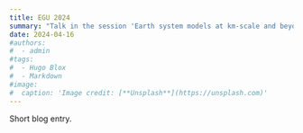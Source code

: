 ```yaml
---
title: EGU 2024
summary: "Talk in the session 'Earth system models at km-scale and beyond: Implications of resolving smaller scale processes on the climate and challenges'"
date: 2024-04-16
#authors:
#  - admin
#tags:
#  - Hugo Blox
#  - Markdown
#image:
#  caption: 'Image credit: [**Unsplash**](https://unsplash.com)'
---
```


Short blog entry.